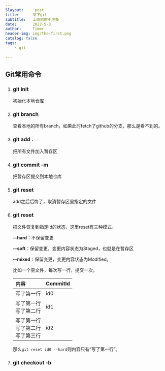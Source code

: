 ```yaml
---
5layout:     post
title:      拿下git
subtitle:   上班前的小准备
date:       2022-5-3
author:     Timer
header-img: img/the-first.png
catalog: false
tags:
    - git
 
---
```


## Git常用命令

1. ### git init

   初始化本地仓库

2. ### git branch

   查看本地的所有branch，如果此时fetch了github的分支，那么是看不到的。

3. ### git add .

   把所有文件加入暂存区

4. ### git commit -m <message>

   把暂存区提交到本地仓库

5. ### git reset <fileName>

   add之后后悔了，取消暂存区里指定的文件

6. ### git reset <commitId>

   把文件恢复到指定id的状态，这里reset有三种模式。

   **--hard**：不保留变更

   **--soft**：保留变更，变更内容状态为Staged，也就是在暂存区

   **--mixed**：保留变更，变更内容状态为Modified。

   比如一个空文件，每次写一行，提交一次。

   | 内容                                       | CommitId |
   | :----------------------------------------- | :------- |
   | 写了第一行                                 | id0      |
   | 写了第一行<br />写了第二行                 | id1      |
   | 写了第一行<br />写了第二行<br />写了第三行 | id2      |

   那么`git reset id0 --hard`则内容只有“写了第一行”。

7. ### git checkout -b <name> <template>

   创建新的分支，分支的名称为<name>，分支的模板为<template>，如果不指定模板，则以当前分支为模板。

   如果希望模板是github上的某个分支的话，也可以在<template>之前加上origin，完整命令为

   `git checkout -b <name> origin <template>`

   

8. ### git push --set-upstream origin <branchName>

   把当前本地的分支push到git，比如某个项目X，有员工A和B，员工A开一个branch_A开始工作，但是push到github的时候，github没有branch_A，所以要先push一下upstream。

9. ### git pull

   比如某个前后端分离的项目，后端需要获得前端最新的代码，那么就需要先fetch过来前端的分支，然后把这个分支merge到自己的分支， 所以pull = fetch + merge。

10. ### git rebase

    分支A为1->2，分支B以A为模板也为1->2，也就是说B的base是A。

    A变成了1->2->5

    B变成了1->2->3->4

    这个时候B希望自己的base是最新的，也就是1->2->5->3->4，那么就需要git rebase A。



























